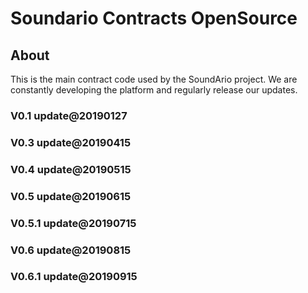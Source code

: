 # Soundario Contracts OpenSource

## About

This is the main contract code used by the SoundArio project. We are constantly developing the platform and regularly release our updates.

### V0.1 update@20190127

### V0.3 update@20190415

### V0.4 update@20190515

### V0.5 update@20190615

### V0.5.1 update@20190715

### V0.6 update@20190815

### V0.6.1 update@20190915